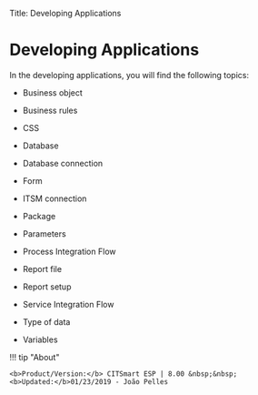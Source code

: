 Title: Developing Applications

# Developing Applications

In the developing applications, you will find the following topics:

* Business object

* Business rules

* CSS

* Database

* Database connection

* Form

* ITSM connection

* Package

* Parameters

* Process Integration Flow

* Report file

* Report setup

* Service Integration Flow

* Type of data

* Variables  


!!! tip "About"

    <b>Product/Version:</b> CITSmart ESP | 8.00 &nbsp;&nbsp;
    <b>Updated:</b>01/23/2019 - João Pelles  